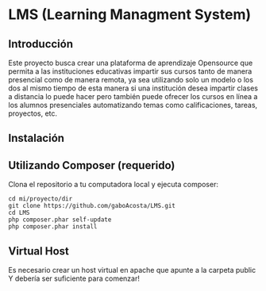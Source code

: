 LMS (Learning Managment System)
=======================

Introducción
------------
Este proyecto busca crear una plataforma de aprendizaje Opensource que permita
a las instituciones educativas impartir sus cursos tanto de manera presencial
como de manera remota, ya sea utilizando solo un modelo o los dos al mismo tiempo
de esta manera si una institución desea impartir clases a distancia lo puede hacer
pero también puede ofrecer los cursos en línea a los alumnos presenciales
automatizando temas como calificaciones, tareas, proyectos, etc.


Instalación
------------

Utilizando Composer (requerido)
----------------------------
Clona el repositorio a tu computadora local y ejecuta composer:

    cd mi/proyecto/dir
    git clone https://github.com/gaboAcosta/LMS.git
    cd LMS
    php composer.phar self-update
    php composer.phar install

Virtual Host
------------
Es necesario crear un host virtual en apache que apunte a la carpeta public
Y debería ser suficiente para comenzar!
